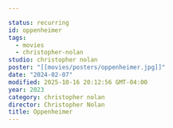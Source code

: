 ```yaml
---

status: recurring
id: oppenheimer
tags:
  - movies
  - christopher-nolan
studio: christopher nolan
poster: "[[movies/posters/oppenheimer.jpg]]"
date: "2024-02-07"
modified: 2025-10-16 20:12:56 GMT-04:00
year: 2023
category: christopher nolan
director: Christopher Nolan
title: Oppenheimer
---
```

